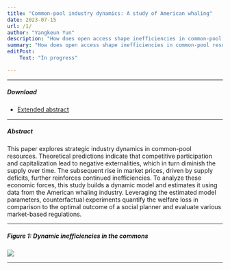```yaml
---
title: "Common-pool industry dynamics: A study of American whaling"
date: 2023-07-15 
url: /1/
author: "Yangkeun Yun"
description: "How does open access shape inefficiencies in common-pool resources? This paper builds and estimates a dynamic model using data from the American whaling industry."
summary: "How does open access shape inefficiencies in common-pool resources? This paper builds a dynamic model and estimates it using data from the American whaling industry."
editPost:
    Text: "In progress"

---
```


---

##### Download

+ [Extended abstract](/extended_abstract_whaling_commons_ver1.pdf)

---

##### Abstract

This paper explores strategic industry dynamics in common-pool resources. Theoretical predictions indicate that competitive participation and capitalization lead to negative externalities, which in turn diminish the supply over time. The subsequent rise in market prices, driven by supply deficits, further reinforces continued inefficiencies. To analyze these economic forces, this study builds a dynamic model and estimates it using data from the American whaling industry. Leveraging the estimated model parameters, counterfactual experiments quantify the welfare loss in comparison to the optimal outcome of a social planner and evaluate various market-based regulations.

---

##### Figure 1: Dynamic inefficiencies in the commons

![](/Fig1.png)

---
